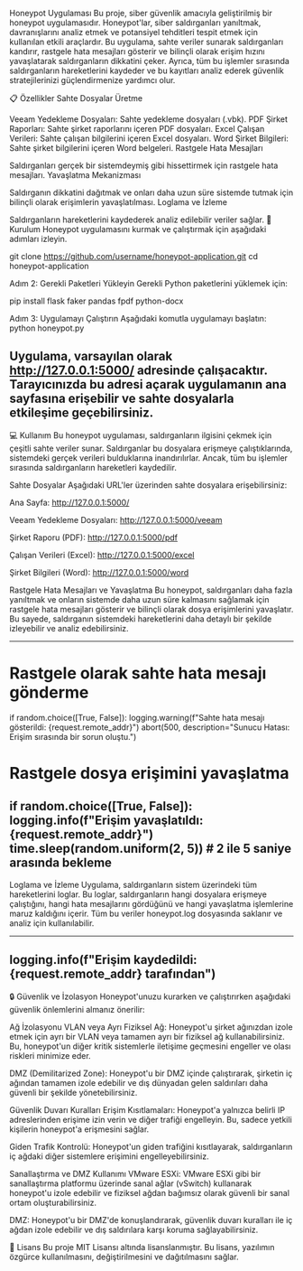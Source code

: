 Honeypot Uygulaması
Bu proje, siber güvenlik amacıyla geliştirilmiş bir honeypot uygulamasıdır. Honeypot'lar, siber saldırganları yanıltmak, davranışlarını analiz etmek ve potansiyel tehditleri tespit etmek için kullanılan etkili araçlardır. Bu uygulama, sahte veriler sunarak saldırganları kandırır, rastgele hata mesajları gösterir ve bilinçli olarak erişim hızını yavaşlatarak saldırganların dikkatini çeker. Ayrıca, tüm bu işlemler sırasında saldırganların hareketlerini kaydeder ve bu kayıtları analiz ederek güvenlik stratejilerinizi güçlendirmenize yardımcı olur.

📋 Özellikler
Sahte Dosyalar Üretme

Veeam Yedekleme Dosyaları: Sahte yedekleme dosyaları (.vbk).
PDF Şirket Raporları: Sahte şirket raporlarını içeren PDF dosyaları.
Excel Çalışan Verileri: Sahte çalışan bilgilerini içeren Excel dosyaları.
Word Şirket Bilgileri: Sahte şirket bilgilerini içeren Word belgeleri.
Rastgele Hata Mesajları

Saldırganları gerçek bir sistemdeymiş gibi hissettirmek için rastgele hata mesajları.
Yavaşlatma Mekanizması

Saldırganın dikkatini dağıtmak ve onları daha uzun süre sistemde tutmak için bilinçli olarak erişimlerin yavaşlatılması.
Loglama ve İzleme

Saldırganların hareketlerini kaydederek analiz edilebilir veriler sağlar.
🚀 Kurulum
Honeypot uygulamasını kurmak ve çalıştırmak için aşağıdaki adımları izleyin.

git clone https://github.com/username/honeypot-application.git
cd honeypot-application

Adım 2: Gerekli Paketleri Yükleyin
Gerekli Python paketlerini yüklemek için:

pip install flask faker pandas fpdf python-docx

Adım 3: Uygulamayı Çalıştırın
Aşağıdaki komutla uygulamayı başlatın:
python honeypot.py

Uygulama, varsayılan olarak http://127.0.0.1:5000/ adresinde çalışacaktır. Tarayıcınızda bu adresi açarak uygulamanın ana sayfasına erişebilir ve sahte dosyalarla etkileşime geçebilirsiniz.
-------------------------------------------------------------------------------------------------

💻 Kullanım
Bu honeypot uygulaması, saldırganların ilgisini çekmek için çeşitli sahte veriler sunar. Saldırganlar bu dosyalara erişmeye çalıştıklarında, sistemdeki gerçek verileri bulduklarına inandırılırlar. Ancak, tüm bu işlemler sırasında saldırganların hareketleri kaydedilir.

Sahte Dosyalar
Aşağıdaki URL'ler üzerinden sahte dosyalara erişebilirsiniz:

Ana Sayfa: http://127.0.0.1:5000/

Veeam Yedekleme Dosyaları: http://127.0.0.1:5000/veeam

Şirket Raporu (PDF): http://127.0.0.1:5000/pdf

Çalışan Verileri (Excel): http://127.0.0.1:5000/excel

Şirket Bilgileri (Word): http://127.0.0.1:5000/word

Rastgele Hata Mesajları ve Yavaşlatma
Bu honeypot, saldırganları daha fazla yanıltmak ve onların sistemde daha uzun süre kalmasını sağlamak için rastgele hata mesajları gösterir ve bilinçli olarak dosya erişimlerini yavaşlatır. Bu sayede, saldırganın sistemdeki hareketlerini daha detaylı bir şekilde izleyebilir ve analiz edebilirsiniz.

-----------
# Rastgele olarak sahte hata mesajı gönderme
if random.choice([True, False]):
    logging.warning(f"Sahte hata mesajı gösterildi: {request.remote_addr}")
    abort(500, description="Sunucu Hatası: Erişim sırasında bir sorun oluştu.")

# Rastgele dosya erişimini yavaşlatma
if random.choice([True, False]):
    logging.info(f"Erişim yavaşlatıldı: {request.remote_addr}")
    time.sleep(random.uniform(2, 5))  # 2 ile 5 saniye arasında bekleme
-----------

Loglama ve İzleme
Uygulama, saldırganların sistem üzerindeki tüm hareketlerini loglar. Bu loglar, saldırganların hangi dosyalara erişmeye çalıştığını, hangi hata mesajlarını gördüğünü ve hangi yavaşlatma işlemlerine maruz kaldığını içerir. Tüm bu veriler honeypot.log dosyasında saklanır ve analiz için kullanılabilir.

-----------
logging.info(f"Erişim kaydedildi: {request.remote_addr} tarafından")
------------

🔒 Güvenlik ve İzolasyon
Honeypot'unuzu kurarken ve çalıştırırken aşağıdaki güvenlik önlemlerini almanız önerilir:

Ağ İzolasyonu
VLAN veya Ayrı Fiziksel Ağ: Honeypot'u şirket ağınızdan izole etmek için ayrı bir VLAN veya tamamen ayrı bir fiziksel ağ kullanabilirsiniz. Bu, honeypot'un diğer kritik sistemlerle iletişime geçmesini engeller ve olası riskleri minimize eder.

DMZ (Demilitarized Zone): Honeypot'u bir DMZ içinde çalıştırarak, şirketin iç ağından tamamen izole edebilir ve dış dünyadan gelen saldırıları daha güvenli bir şekilde yönetebilirsiniz.

Güvenlik Duvarı Kuralları
Erişim Kısıtlamaları: Honeypot'a yalnızca belirli IP adreslerinden erişime izin verin ve diğer trafiği engelleyin. Bu, sadece yetkili kişilerin honeypot'a erişmesini sağlar.

Giden Trafik Kontrolü: Honeypot'un giden trafiğini kısıtlayarak, saldırganların iç ağdaki diğer sistemlere erişimini engelleyebilirsiniz.

Sanallaştırma ve DMZ Kullanımı
VMware ESXi: VMware ESXi gibi bir sanallaştırma platformu üzerinde sanal ağlar (vSwitch) kullanarak honeypot'u izole edebilir ve fiziksel ağdan bağımsız olarak güvenli bir sanal ortam oluşturabilirsiniz.

DMZ: Honeypot'u bir DMZ'de konuşlandırarak, güvenlik duvarı kuralları ile iç ağdan izole edebilir ve dış saldırılara karşı koruma sağlayabilirsiniz.

📄 Lisans
Bu proje MIT Lisansı altında lisanslanmıştır. Bu lisans, yazılımın özgürce kullanılmasını, değiştirilmesini ve dağıtılmasını sağlar.


